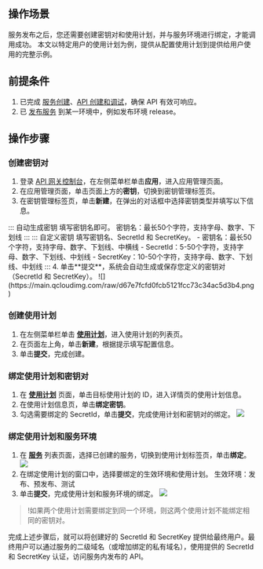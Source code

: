 ## 操作场景
服务发布之后，您还需要创建密钥对和使用计划，并与服务环境进行绑定，才能调用成功。
本文以特定用户的使用计划为例，提供从配置使用计划到提供给用户使用的完整示例。

## 前提条件
1. 已完成 [服务创建](https://cloud.tencent.com/document/product/628/11787)、[API 创建和调试](https://cloud.tencent.com/document/product/628/11795)，确保 API 有效可响应。
2. 已 [发布服务](https://cloud.tencent.com/document/product/628/11809) 到某一环境中，例如发布环境 release。

## 操作步骤
### 创建密钥对
1. 登录 [API 网关控制台](https://console.cloud.tencent.com/apigateway/index)，在左侧菜单栏单击**应用**，进入应用管理页面。
2. 在应用管理页面，单击页面上方的**密钥**，切换到密钥管理标签页。
3. 在密钥管理标签页，单击**新建**，在弹出的对话框中选择密钥类型并填写以下信息。
<dx-tabs>
::: 自动生成密钥
填写密钥名即可。
密钥名：最长50个字符，支持字母、数字、下划线
:::
::: 自定义密钥
填写密钥名、SecretId 和 SecretKey。
- 密钥名：最长50个字符，支持字母、数字、下划线、中横线
- SecretId：5-50个字符，支持字母、数字、下划线、中划线
- SecretKey：10-50个字符，支持字母、数字、下划线、中划线
:::
</dx-tabs>
4. 单击**提交**，系统会自动生成或保存您定义的密钥对（SecretId 和 SecretKey）。
![](https://main.qcloudimg.com/raw/d67e7fcfd0fcb5121fcc73c34ac5d3b4.png)

### 创建使用计划
1. 在左侧菜单栏单击 **[使用计划](https://console.cloud.tencent.com/apigateway/plan)**，进入使用计划的列表页。
2. 在页面左上角，单击**新建**，根据提示填写配置信息。
3. 单击**提交**，完成创建。

### 绑定使用计划和密钥对
1. 在 **[使用计划](https://console.cloud.tencent.com/apigateway/plan)** 页面，单击目标使用计划的 ID，进入详情页的使用计划信息。
2. 在使用计划信息页，单击**绑定密钥**。
3. 勾选需要绑定的 SecretId，单击**提交**，完成使用计划和密钥对的绑定。
![](https://main.qcloudimg.com/raw/e636b53bd0daf9ed9563897aff1bdf88.png)

### 绑定使用计划和服务环境
1. 在 **[服务](https://console.cloud.tencent.com/apigateway/service)** 列表页面，选择已创建的服务，切换到使用计划标签页，单击**绑定**。
![](https://main.qcloudimg.com/raw/e0f04ab68d508f952aa87844dbd35a56.png)
2. 在绑定使用计划的窗口中，选择要绑定的生效环境和使用计划。
生效环境：发布、预发布、测试
3. 单击**提交**，完成使用计划和服务环境的绑定。
![](https://main.qcloudimg.com/raw/26af0e35e66224e55dfad79c1e35f7f6.png)
>!如果两个使用计划需要绑定到同一个环境，则这两个使用计划不能绑定相同的密钥对。

完成上述步骤后，就可以将创建好的 SecretId 和 SecretKey 提供给最终用户。最终用户可以通过服务的二级域名（或增加绑定的私有域名），使用提供的 SecretId 和 SecretKey 认证，访问服务内发布的 API。
